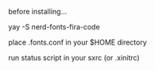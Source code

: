 before installing...

yay -S nerd-fonts-fira-code

place .fonts.conf in your $HOME directory

run status script in your sxrc (or .xinitrc)
